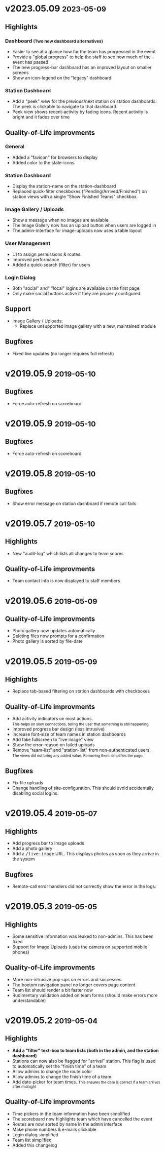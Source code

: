 # v2023.05.09 <small class="release-date">2023-05-09</small>

## Highlights

### Dashboard <small>(Two new dashboard alternatives)</small>

- Easier to see at a glance how far the team has progressed in the event
- Provide a "global progress" to help the staff to see how much of the event has passed
- The new progress-bar dashboard has an improved layout on smaller screens
- Show an icon-legend on the "legacy" dashboard

### Station Dashboard

- Add a "peek" view for the previous/next station on station dashboards. The peek is clickable to navigate to that dashboard.
- Peek view shows recent-activity by fading icons. Recent activity is bright and it fades over time

## Quality-of-Life improvments

### General

- Added a "favicon" for browsers to display
- Added color to the state-icons

### Station Dashboard

- Display the station-name on the station-dashboard
- Replaced quick-filter checkboxes ("Pending/Arrived/Finished") on station views
  with a single "Show Finished Teams" checkbox.

### Image Gallery / Uploads

- Show a message when no images are available
- The Image Gallery now has an upload button when users are logged in
- The admin-interface for image-uploads now uses a table layout

### User Management

- UI to assign permissions & routes
- Improved performance
- Added a quick-search (filter) for users

### Login Dialog

- Both "social" and" "local" logins are available on the first page
- Only make social buttons active if they are properly configured

## Support

- Image Gallery / Uploads:
  - Replace unsupported image gallery with a new, maintained module

## Bugfixes

- Fixed live updates (no longer requires full refresh)

# v2019.05.9 <small class="release-date">2019-05-10</small>

## Bugfixes

- Force auto-refresh on scoreboard

# v2019.05.9 <small class="release-date">2019-05-10</small>

## Bugfixes

- Force auto-refresh on scoreboard

# v2019.05.8 <small class="release-date">2019-05-10</small>

## Bugfixes

- Show error message on station dashboard if remote call fails

# v2019.05.7 <small class="release-date">2019-05-10</small>

## Highlights

- New "audit-log" which lists all changes to team scores

## Quality-of-Life improvments

- Team contact info is now displayed to staff members

# v2019.05.6 <small class="release-date">2019-05-09</small>

## Quality-of-Life improvments

- Photo gallery now updates automatically
- Deleting files now prompts for a confirmation
- Photo gallery is sorted by file-date

# v2019.05.5 <small class="release-date">2019-05-09</small>

## Highlights

- Replace tab-based filtering on station dashboards with checkboxes

## Quality-of-Life improvments

- Add activity indicators on most actions.<br /><small>
  This helps on slow connections, telling the user that something is still
  happening.</small>
- Improved progress bar design (less intrusive)
- Increase font-size of team names in station dashboards
- Add fake fullscreen to "live image" view
- Show the error-reason on failed uploads
- Remove "team-list" and "station-list" from non-authenticated users.<br /><small>
  The views did not bring any added value. Removing them simplifies the page.</small>

## Bugfixes

- Fix file uploads
- Change handling of site-configuration. This should avoid accidentally disabling social logins.

# v2019.05.4 <small class="release-date">2019-05-07</small>

## Highlights

- Add progress bar to image uploads
- Add a photo gallery
- Add a <tt>/live-image</tt> URL. This displays photos as soon as they arrive in the system

## Bugfixes

- Remote-call error handlers did not correctly show the error in the logs.

# v2019.05.3 <small class="release-date">2019-05-05</small>

## Highlights

- Some sensitive information was leaked to non-admins. This has been fixed
- Support for Image Uploads (uses the camera on supported mobile phones)

## Quality-of-Life improvments

- More non-intrusive pop-ups on errors and successes
- The bootom navigation panel no longer covers page content
- Team list should render a bit faster now
- Rudimentary validation added on team forms (should make errors more understandable)

# v2019.05.2 <small class="release-date">2019-05-04</small>

## Highlights

- **Add a "filter" text-box to team lists (both in the admin, and the station dashboard)**
- Stations can now also be flagged for "arrival" station. This flag is used to automatically set the "finish time" of a team
- Allow admins to change the route color
- Allow admins to change the finish time of a team
- Add date-picker for team times. <small>This ensures the date is correct if a team arrives after midnight</small>

## Quality-of-Life improvments

- Time pickers in the team information have been simplified
- The scoreboard now highlights team which have cancelled the event
- Routes are now sorted by name in the admin interface
- Make phone numbers & e-mails clickable
- Login dialog simplified
- Team list simplified
- Added this changelog
